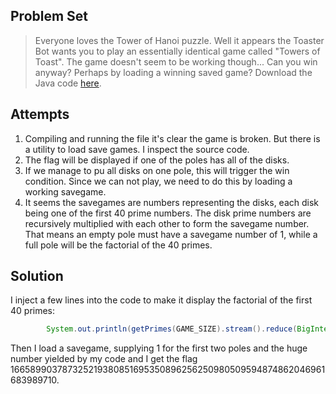 ## **Problem Set**

> Everyone loves the Tower of Hanoi puzzle. Well it appears the Toaster Bot wants you to play an essentially identical game called "Towers of Toast". The game doesn't seem to be working though... Can you win anyway? Perhaps by loading a winning saved game? Download the Java code [here](https://picoctf.com/problem-static/reversing/towers-of-toast/Main.java). 

## **Attempts**

1. Compiling and running the file it's clear the game is broken. But there is a utility to load save games. I inspect the source code.
2. The flag will be displayed if one of the poles has all of the disks.
3. If we manage to pu all disks on one pole, this will trigger the win condition. Since we can not play, we need to do this by loading a working savegame.
4. It seems the savegames are numbers representing the disks, each disk being one of the first 40 prime numbers. The disk prime numbers are recursively multiplied with each other to form the savegame number. That means an empty pole must have a savegame number of 1, while a full pole will be the factorial of the 40 primes.

## **Solution**

I inject a few lines into the code to make it display the factorial of the first 40 primes:

```java
		System.out.println(getPrimes(GAME_SIZE).stream().reduce(BigInteger::multiply).get());
```

Then I load a savegame, supplying 1 for the first two poles and the huge number yielded by my code and I get the flag 166589903787325219380851695350896256250980509594874862046961683989710.
